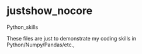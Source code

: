 # justshow_nocore
Python_skills

These files are just to demonstrate my coding skills in Python/Numpy/Pandas/etc.,
